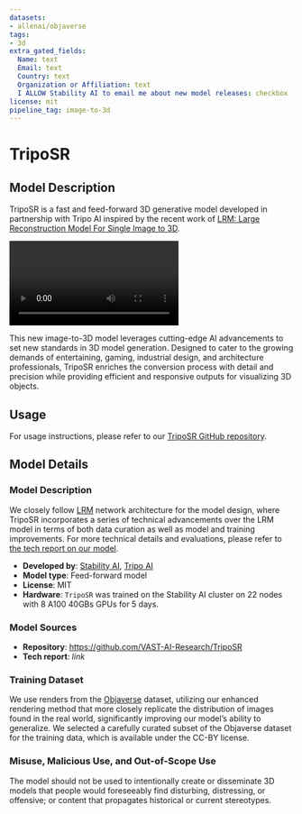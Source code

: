 ```yaml
---
datasets:
- allenai/objaverse
tags:
- 3d
extra_gated_fields:
  Name: text
  Email: text
  Country: text
  Organization or Affiliation: text
  I ALLOW Stability AI to email me about new model releases: checkbox
license: mit
pipeline_tag: image-to-3d
---
```

# TripoSR

## Model Description

TripoSR is a fast and feed-forward 3D generative model developed in partnership with Tripo AI inspired by the recent work of [LRM: Large Reconstruction Model For Single Image to 3D](https://arxiv.org/abs/2311.04400).

![](figures/input800.mp4)

This new image-to-3D model leverages cutting-edge AI advancements to set new standards in 3D model generation. Designed to cater to the growing demands of entertaining, gaming, industrial design, and architecture professionals, TripoSR enriches the conversion process with detail and precision while providing efficient and responsive outputs for visualizing 3D objects.

## Usage

For usage instructions, please refer to our [TripoSR GitHub repository](https://github.com/VAST-AI-Research/TripoSR).

## Model Details

### Model Description

We closely follow [LRM](https://arxiv.org/abs/2311.04400) network architecture for the model design, where TripoSR incorporates a series of technical advancements over the LRM model in terms of both data curation as well as model and training improvements. For more technical details and evaluations, please refer to [the tech report on our model](link).

* **Developed by**: [Stability AI](https://stability.ai/), [Tripo AI](https://tripo3d.ai/)
* **Model type**: Feed-forward model
* **License**: MIT
* **Hardware**: `TripoSR` was trained on the Stability AI cluster on 22 nodes with 8 A100 40GBs GPUs for 5 days.

### Model Sources

* **Repository**: https://github.com/VAST-AI-Research/TripoSR
* **Tech report**: *link*

### Training Dataset

We use renders from the [Objaverse](https://objaverse.allenai.org/objaverse-1.0) dataset, utilizing our enhanced rendering method that more closely replicate the distribution of images found in the real world, significantly improving our model’s ability to generalize. We selected a carefully curated subset of the Objaverse dataset for the training data, which is available under the CC-BY license. 


### Misuse, Malicious Use, and Out-of-Scope Use

The model should not be used to intentionally create or disseminate 3D models that people would foreseeably find disturbing, distressing, or offensive; or content that propagates historical or current stereotypes.